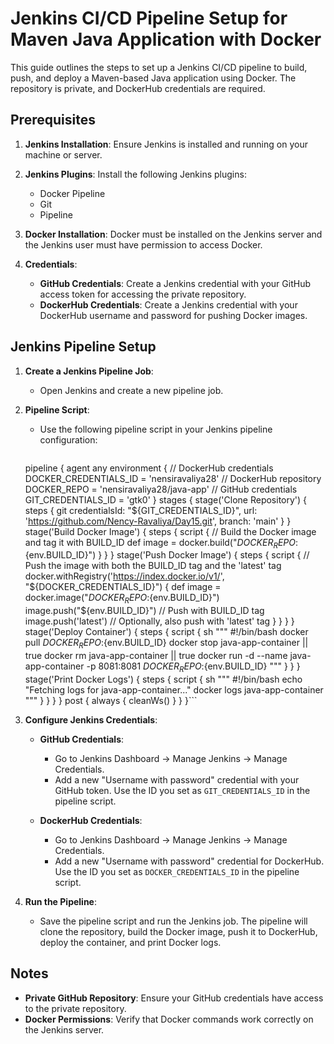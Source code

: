 # Jenkins CI/CD Pipeline Setup for Maven Java Application with Docker

This guide outlines the steps to set up a Jenkins CI/CD pipeline to build, push, and deploy a Maven-based Java application using Docker. The repository is private, and DockerHub credentials are required.

## Prerequisites

1. **Jenkins Installation**: Ensure Jenkins is installed and running on your machine or server.
2. **Jenkins Plugins**: Install the following Jenkins plugins:
   - Docker Pipeline
   - Git
   - Pipeline

3. **Docker Installation**: Docker must be installed on the Jenkins server and the Jenkins user must have permission to access Docker.

4. **Credentials**:
   - **GitHub Credentials**: Create a Jenkins credential with your GitHub access token for accessing the private repository.
   - **DockerHub Credentials**: Create a Jenkins credential with your DockerHub username and password for pushing Docker images.

## Jenkins Pipeline Setup

1. **Create a Jenkins Pipeline Job**:
   - Open Jenkins and create a new pipeline job.

2. **Pipeline Script**:
   - Use the following pipeline script in your Jenkins pipeline configuration:

     ```groovy
    pipeline {
    agent any
    environment {
        // DockerHub credentials
        DOCKER_CREDENTIALS_ID = 'nensiravaliya28'
        // DockerHub repository
        DOCKER_REPO = 'nensiravaliya28/java-app'
        // GitHub credentials
        GIT_CREDENTIALS_ID = 'gtk0'
    }
    stages {
        stage('Clone Repository') {
            steps {
                git credentialsId: "${GIT_CREDENTIALS_ID}", url: 'https://github.com/Nency-Ravaliya/Day15.git', branch: 'main'
            }
        }
        stage('Build Docker Image') {
            steps {
                script {
                    // Build the Docker image and tag it with BUILD_ID
                    def image = docker.build("${DOCKER_REPO}:${env.BUILD_ID}")
                }
            }
        }
        stage('Push Docker Image') {
            steps {
                script {
                    // Push the image with both the BUILD_ID tag and the 'latest' tag
                    docker.withRegistry('https://index.docker.io/v1/', "${DOCKER_CREDENTIALS_ID}") {
                        def image = docker.image("${DOCKER_REPO}:${env.BUILD_ID}")
                        image.push("${env.BUILD_ID}") // Push with BUILD_ID tag
                        image.push('latest') // Optionally, also push with 'latest' tag
                    }
                }
            }
        }
        stage('Deploy Container') {
            steps {
                script {
                    sh """
                    #!/bin/bash
                    docker pull ${DOCKER_REPO}:${env.BUILD_ID}
                    docker stop java-app-container || true
                    docker rm java-app-container || true
                    docker run -d --name java-app-container -p 8081:8081 ${DOCKER_REPO}:${env.BUILD_ID}
                    """
                }
            }
        }
        stage('Print Docker Logs') {
            steps {
                script {
                    sh """
                    #!/bin/bash
                    echo "Fetching logs for java-app-container..."
                    docker logs java-app-container
                    """
                }
            }
        }
    }
    post {
        always {
            cleanWs()
        }
    }
}```

3. **Configure Jenkins Credentials**:
   - **GitHub Credentials**:
     - Go to Jenkins Dashboard → Manage Jenkins → Manage Credentials.
     - Add a new "Username with password" credential with your GitHub token. Use the ID you set as `GIT_CREDENTIALS_ID` in the pipeline script.

   - **DockerHub Credentials**:
     - Go to Jenkins Dashboard → Manage Jenkins → Manage Credentials.
     - Add a new "Username with password" credential for DockerHub. Use the ID you set as `DOCKER_CREDENTIALS_ID` in the pipeline script.

4. **Run the Pipeline**:
   - Save the pipeline script and run the Jenkins job. The pipeline will clone the repository, build the Docker image, push it to DockerHub, deploy the container, and print Docker logs.

## Notes

- **Private GitHub Repository**: Ensure your GitHub credentials have access to the private repository.
- **Docker Permissions**: Verify that Docker commands work correctly on the Jenkins server.
